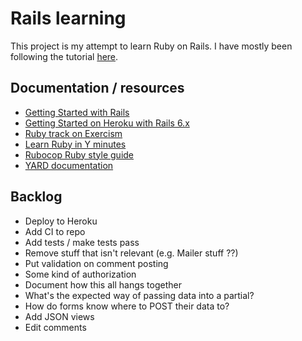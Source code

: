 # Rails learning

This project is my attempt to learn Ruby on Rails. I have mostly been following the tutorial [here](https://guides.rubyonrails.org/getting_started.html).

## Documentation / resources
  * [Getting Started with Rails](https://guides.rubyonrails.org/getting_started.html)
  * [Getting Started on Heroku with Rails 6.x](https://devcenter.heroku.com/articles/getting-started-with-rails6)
  * [Ruby track on Exercism](https://exercism.io/tracks/ruby)
  * [Learn Ruby in Y minutes](https://learnxinyminutes.com/docs/ruby/)
  * [Rubocop Ruby style guide](https://github.com/rubocop-hq/ruby-style-guide)
  * [YARD documentation](https://rubydoc.info/gems/yard/file/docs/GettingStarted.md)

## Backlog
  * Deploy to Heroku
  * Add CI to repo
  * Add tests / make tests pass
  * Remove stuff that isn't relevant (e.g. Mailer stuff ??)
  * Put validation on comment posting
  * Some kind of authorization
  * Document how this all hangs together
  * What's the expected way of passing data into a partial?
  * How do forms know where to POST their data to?
  * Add JSON views
  * Edit comments
